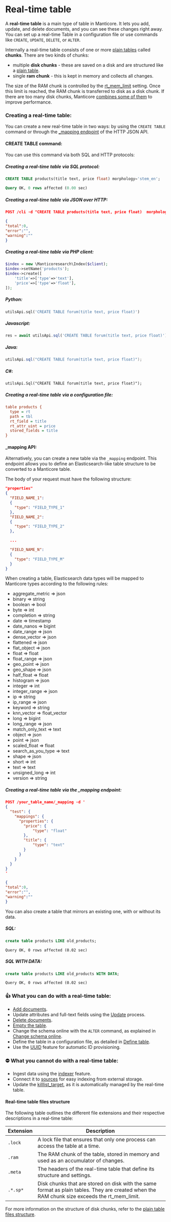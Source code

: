 # Real-time table

A **real-time table** is a main type of table in Manticore. It lets you add, update, and delete documents, and you can see these changes right away. You can set up a real-time Table in a configuration file or use commands like `CREATE`, `UPDATE`, `DELETE`, or `ALTER`.

Internally a real-time table consists of one or more [plain tables](../../Creating_a_table/Local_tables/Plain_table.md) called **chunks**. There are two kinds of chunks:

* multiple **disk chunks** - these are saved on a disk and are structured like a [plain table](../../Creating_a_table/Local_tables/Plain_table.md).
* single **ram chunk** - this is kept in memory and collects all changes.

The size of the RAM chunk is controlled by the [rt_mem_limit](../../Creating_a_table/Local_tables/Plain_and_real-time_table_settings.md#rt_mem_limit) setting. Once this limit is reached, the RAM chunk is transferred to disk as a disk chunk. If there are too many disk chunks, Manticore [combines some of them](../../Securing_and_compacting_a_table/Compacting_a_table.md#Number-of-optimized-disk-chunks) to improve performance.

### Creating a real-time table:

You can create a new real-time table in two ways: by using the `CREATE TABLE` command or through the [_mapping endpoint](../../Creating_a_table/Local_tables/Real-time_table.md#_mapping-API:) of the HTTP JSON API.

#### CREATE TABLE command:

<!-- example rt -->

You can use this command via both SQL and HTTP protocols:

<!-- intro -->
##### Creating a real-time table via SQL protocol:
<!-- request SQL -->

```sql
CREATE TABLE products(title text, price float) morphology='stem_en';
```
<!-- response SQL -->

```sql
Query OK, 0 rows affected (0.00 sec)
```

<!-- intro -->
##### Creating a real-time table via JSON over HTTP:
<!-- request JSON -->

```JSON
POST /cli -d "CREATE TABLE products(title text, price float)  morphology='stem_en'"
```

<!-- response JSON -->

```json
{
"total":0,
"error":"",
"warning":""
}
```

<!-- intro -->
##### Creating a real-time table via PHP client:
<!-- request PHP -->

```php
$index = new \Manticoresearch\Index($client);
$index->setName('products');
$index->create([
    'title'=>['type'=>'text'],
    'price'=>['type'=>'float'],
]);
```

<!-- intro -->
##### Python:
<!-- request Python -->
```python
utilsApi.sql('CREATE TABLE forum(title text, price float)')
```

<!-- intro -->
##### Javascript:

<!-- request Javascript -->
```javascript
res = await utilsApi.sql('CREATE TABLE forum(title text, price float)');
```

<!-- intro -->
##### Java:
<!-- request Java -->
```java
utilsApi.sql("CREATE TABLE forum(title text, price float)");
```

<!-- intro -->
##### C#:
<!-- request C# -->
```clike
utilsApi.Sql("CREATE TABLE forum(title text, price float)");
```

<!-- intro -->
##### Creating a real-time table via a configuration file:
<!-- request CONFIG -->

```ini
table products {
  type = rt
  path = tbl
  rt_field = title
  rt_attr_uint = price
  stored_fields = title
}
```
<!-- end -->

#### _mapping API:

<!-- example rt-mapping -->

Alternatively, you can create a new table via the `_mapping` endpoint. This endpoint allows you to define an Elasticsearch-like table structure to be converted to a Manticore table.

The body of your request must have the following structure:

```json
"properties"
{
  "FIELD_NAME_1":
  {
    "type": "FIELD_TYPE_1"
  },
  "FIELD_NAME_2":
  {
    "type": "FIELD_TYPE_2"
  },

  ...

  "FIELD_NAME_N":
  {
    "type": "FIELD_TYPE_M"
  }
}
```

When creating a table, Elasticsearch data types will be mapped to Manticore types according to the following rules:
-    aggregate_metric => json
-    binary => string
-    boolean => bool
-    byte => int
-    completion => string
-    date => timestamp
-    date_nanos => bigint
-    date_range => json
-    dense_vector => json
-    flattened => json
-    flat_object => json
-    float => float
-    float_range => json
-    geo_point => json
-    geo_shape => json
-    half_float => float
-    histogram => json
-    integer => int
-    integer_range => json
-    ip => string
-    ip_range => json
-    keyword => string
-    knn_vector => float_vector
-    long => bigint
-    long_range => json
-    match_only_text => text
-    object => json
-    point => json
-    scaled_float => float
-    search_as_you_type => text
-    shape => json
-    short => int
-    text => text
-    unsigned_long => int
-    version => string

<!-- intro -->
##### Creating a real-time table via the _mapping endpoint:
<!-- request JSON -->

```JSON
POST /your_table_name/_mapping -d '
{
  "test": {
    "mappings": {
      "properties": {
        "price": {
            "type": "float"
        },
        "title": {
            "type": "text"
        }
      }
    }
  }
}
'
```

<!-- response JSON -->

```json
{
"total":0,
"error":"",
"warning":""
}
```
<!-- end -->


You can also create a table that mirrors an existing one, with or without its data.


<!-- intro -->
##### SQL:
<!-- request SQL -->

```sql
create table products LIKE old_products;
```
<!-- response -->

```
Query OK, 0 rows affected (0.02 sec)
```

<!-- intro -->
##### SQL WITH DATA:
<!-- request SQL -->

```sql
create table products LIKE old_products WITH DATA;
```
<!-- response -->

```
Query OK, 0 rows affected (0.02 sec)
```
<!-- end -->

### 👍 What you can do with a real-time table:
* [Add documents](../../Data_creation_and_modification/Adding_documents_to_a_table/Adding_documents_to_a_real-time_table.md).
* Update attributes and full-text fields using the [Update](../../Quick_start_guide.md#Update) process.
* [Delete documents](../../Quick_start_guide.md#Delete).
* [Empty the table](../../Emptying_a_table.md).
* Change the schema online with the `ALTER` command, as explained in [Change schema online](../../Updating_table_schema_and_settings.md#Updating-table-schema-in-RT-mode).
* Define the table in a configuration file, as detailed in [Define table](../../Creating_a_table/Local_tables/Real-time_table.md).
* Use the [UUID](../../Data_creation_and_modification/Adding_documents_to_a_table/Adding_documents_to_a_real-time_table.md#Auto-ID) feature for automatic ID provisioning.

### ⛔ What you cannot do with a real-time table:
* Ingest data using the [indexer](../../Data_creation_and_modification/Adding_data_from_external_storages/Plain_tables_creation.md#Indexer-tool) feature.
* Connect it to [sources](../../Data_creation_and_modification/Adding_data_from_external_storages/Fetching_from_databases/Execution_of_fetch_queries.md) for easy indexing from external storage.
* Update the [killlist_target](../../Creating_a_table/Local_tables/Plain_and_real-time_table_settings.md#killlist_target), as it is automatically managed by the real-time table.

#### Real-time table files structure

The following table outlines the different file extensions and their respective descriptions in a real-time table:

| Extension | Description |
| - | - |
| `.lock` | A lock file that ensures that only one process can access the table at a time. |
| `.ram` | The RAM chunk of the table, stored in memory and used as an accumulator of changes. |
| `.meta` | The headers of the real-time table that define its structure and settings. |
| `.*.sp*` | Disk chunks that are stored on disk with the same format as plain tables. They are created when the RAM chunk size exceeds the  rt_mem_limit.|

 For more information on the structure of disk chunks, refer to the [plain table files structure](../../Creating_a_table/Local_tables/Plain_table.md#Plain-table-files-structure).
<!-- proofread -->
